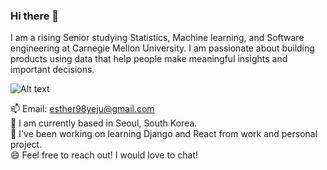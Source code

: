 ### Hi there 👋 
I am a rising Senior studying Statistics, Machine learning, and Software engineering at Carnegie Mellon University. I am passionate about building products using data that help people make meaningful insights and important decisions. 

![Alt text](https://media.giphy.com/media/l378c04F2fjeZ7vH2/giphy.gif)

📫  Email: esther98yeju@gmail.com 
<br/>
💬  I am currently based in Seoul, South Korea.
<br/>
🌱  I've been working on learning Django and React from work and personal project.
<br/>
😄  Feel free to reach out! I would love to chat! 

<!--
**YejuAhn/yejuahn** is a ✨ _special_ ✨ repository because its `README.md` (this file) appears on your GitHub profile.

Here are some ideas to get you started:

- 🔭 I’m currently working on ...
- 🌱 I’m currently learning ...
- 👯 I’m looking to collaborate on ...
- 🤔 I’m looking for help with ...
- 💬 Ask me about ...
- 📫 How to reach me: ...
- 😄 Pronouns: ...
- ⚡ Fun fact: ...
-->
